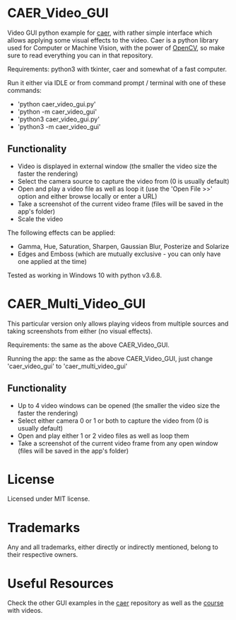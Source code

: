 # CAER_Video_GUI
Video GUI python example for [caer](https://github.com/jasmcaus/caer), with rather simple interface which allows applying some visual effects to the video. Caer is a python library used for Computer or Machine Vision, with the power of [OpenCV](https://opencv.org/), so make sure to read everything you can in that repository.

Requirements: python3 with tkinter, caer and somewhat of a fast computer.

Run it either via IDLE or from command prompt / terminal with one of these commands:
- 'python caer_video_gui.py'
- 'python -m caer_video_gui'
- 'python3 caer_video_gui.py'
- 'python3 -m caer_video_gui'

## Functionality
- Video is displayed in external window (the smaller the video size the faster the rendering)
- Select the camera source to capture the video from (0 is usually default)
- Open and play a video file as well as loop it (use the 'Open File >>' option and either browse locally or enter a URL)
- Take a screenshot of the current video frame (files will be saved in the app's folder)
- Scale the video

The following effects can be applied:
- Gamma, Hue, Saturation, Sharpen, Gaussian Blur, Posterize and Solarize
- Edges and Emboss (which are mutually exclusive - you can only have one applied at the time)

Tested as working in Windows 10 with python v3.6.8.

# CAER_Multi_Video_GUI
This particular version only allows playing videos from multiple sources and taking screenshots from either (no visual effects).

Requirements: the same as the above CAER_Video_GUI.

Running the app:  the same as the above CAER_Video_GUI, just change 'caer_video_gui' to 'caer_multi_video_gui'

## Functionality
- Up to 4 video windows can be opened (the smaller the video size the faster the rendering)
- Select either camera 0 or 1 or both to capture the video from (0 is usually default)
- Open and play either 1 or 2 video files as well as loop them
- Take a screenshot of the current video frame from any open window (files will be saved in the app's folder)

# License
Licensed under MIT license.

# Trademarks
Any and all trademarks, either directly or indirectly mentioned, belong to their respective owners.

# Useful Resources
Check the other GUI examples in the [caer](https://github.com/jasmcaus/caer/tree/master/examples/GUI) repository as well as the [course](https://github.com/jasmcaus/opencv-course) with videos.
